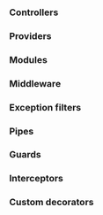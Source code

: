 ### Controllers


### Providers


### Modules


### Middleware


### Exception filters


### Pipes


### Guards


### Interceptors


### Custom decorators


